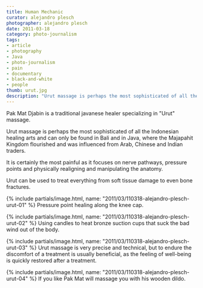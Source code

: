 ```yaml
---
title: Human Mechanic
curator: alejandro plesch
photographer: alejandro plesch
date: 2011-03-18
category: photo-journalism
tags:
- article
- photography
- Java
- photo-journalism
- pain
- documentary
- black-and-white
- people
thumb: urut.jpg
description: "Urut massage is perhaps the most sophisticated of all the Indonesian healing arts and can only be found in Bali and in Java, where the Majapahit Kingdom flourished and was influenced from Arab, Chinese and Indian traders."
---
```

Pak Mat Djabin is a traditional javanese healer specializing in "Urut" massage.

Urut massage is perhaps the most sophisticated of all the Indonesian healing arts and can only be found in Bali and in Java, where the Majapahit Kingdom flourished and was influenced from Arab, Chinese and Indian traders.

It is certainly the most painful as it focuses on nerve pathways, pressure points and physically realigning and manipulating the anatomy.

Urut can be used to treat everything from soft tissue damage to even bone fractures.

{% include partials/image.html, name: "2011/03/110318-alejandro-plesch-urut-01" %}
Pressure point healing along the knee cap.

{% include partials/image.html, name: "2011/03/110318-alejandro-plesch-urut-02" %}
Using candles to heat bronze suction cups that suck the bad wind out of the body.

{% include partials/image.html, name: "2011/03/110318-alejandro-plesch-urut-03" %}
Urut massage is very precise and technical, but to endure the discomfort of a treatment is usually beneficial, as the feeling of well-being is quickly restored after a treatment.

{% include partials/image.html, name: "2011/03/110318-alejandro-plesch-urut-04" %}
If you like Pak Mat will massage you with his wooden dildo.
